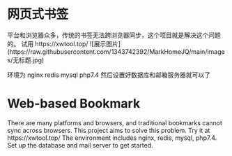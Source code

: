 <h1>网页式书签</h1>
平台和浏览器众多，传统的书签无法跨浏览器同步，这个项目就是解决这个问题的。
试用 https://xwtool.top/
![展示图片](https://raw.githubusercontent.com/1343742392/MarkHomeJQ/main/images/无标题.jpg)


环境为 nginx  redis  mysql  php7.4
然后设置好数据库和邮箱服务器就可以了
<h1>Web-based Bookmark</h1>
There are many platforms and browsers, and traditional bookmarks cannot sync across browsers. This project aims to solve this problem.
Try it at https://xwtool.top/
The environment includes nginx, redis, mysql, php7.4. Set up the database and mail server to get started.